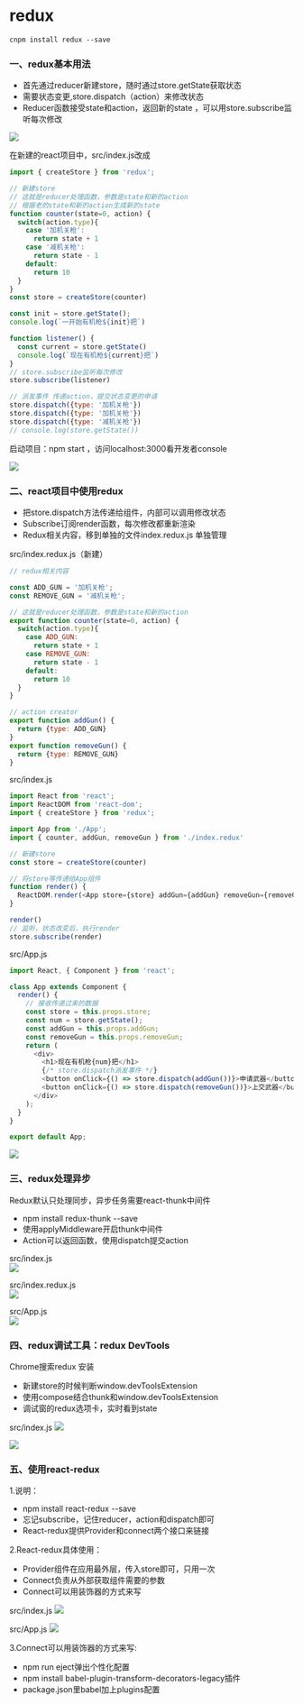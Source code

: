 # redux

```
cnpm install redux --save
```

### 一、redux基本用法

- 首先通过reducer新建store，随时通过store.getState获取状态
- 需要状态变更,store.dispatch（action）来修改状态
- Reducer函数接受state和action，返回新的state ，可以用store.subscribe监听每次修改

![](./resource/0.png)

在新建的react项目中，src/index.js改成
```javascript
import { createStore } from 'redux';

// 新建store
// 这就是reducer处理函数，参数是state和新的action
// 根据老的state和新的action生成新的state
function counter(state=0, action) {
  switch(action.type){
    case '加机关枪':
      return state + 1
    case '减机关枪':
      return state - 1
    default:
      return 10
  }
}
const store = createStore(counter)

const init = store.getState();
console.log(`一开始有机枪${init}把`)

function listener() {
  const current = store.getState()
  console.log(`现在有机枪${current}把`)
}
// store.subscribe监听每次修改
store.subscribe(listener)

// 派发事件 传递action，提交状态变更的申请
store.dispatch({type: '加机关枪'})
store.dispatch({type: '加机关枪'})
store.dispatch({type: '减机关枪'})
// console.log(store.getState())
```
启动项目：npm start ，访问localhost:3000看开发者console

![](./resource/1.png)

### 二、react项目中使用redux

- 把store.dispatch方法传递给组件，内部可以调用修改状态
- Subscribe订阅render函数，每次修改都重新渲染
- Redux相关内容，移到单独的文件index.redux.js 单独管理

src/index.redux.js（新建）
```javascript
// redux相关内容

const ADD_GUN = '加机关枪';
const REMOVE_GUN = '减机关枪';

// 这就是reducer处理函数，参数是state和新的action
export function counter(state=0, action) {
  switch(action.type){
    case ADD_GUN:
      return state + 1
    case REMOVE_GUN:
      return state - 1
    default:
      return 10
  }
}

// action creator
export function addGun() {
  return {type: ADD_GUN}
}
export function removeGun() {
  return {type: REMOVE_GUN}
}
```
src/index.js
```javascript
import React from 'react';
import ReactDOM from 'react-dom';
import { createStore } from 'redux';

import App from './App';
import { counter, addGun, removeGun } from './index.redux'

// 新建store
const store = createStore(counter)

// 将store等传递给App组件
function render() {
  ReactDOM.render(<App store={store} addGun={addGun} removeGun={removeGun}/>, document.getElementById('root'));
}

render()
// 监听，状态改变后，执行render
store.subscribe(render)
```

src/App.js
```javascript
import React, { Component } from 'react';

class App extends Component {
  render() {
    // 接收传递过来的数据
    const store = this.props.store;
    const num = store.getState();
    const addGun = this.props.addGun;
    const removeGun = this.props.removeGun;
    return (
      <div>
        <h1>现在有机枪{num}把</h1>
        {/* store.dispatch派发事件 */}
        <button onClick={() => store.dispatch(addGun())}>申请武器</button>
        <button onClick={() => store.dispatch(removeGun())}>上交武器</button>
      </div>
    );
  }
}

export default App;
```
![](./resource/2.jpg)

### 三、redux处理异步

Redux默认只处理同步，异步任务需要react-thunk中间件
- npm install redux-thunk --save
- 使用applyMiddleware开启thunk中间件
- Action可以返回函数，使用dispatch提交action

src/index.js <br>
![](./resource/3.jpg)

src/index.redux.js <br>
![](./resource/4.jpg)

src/App.js <br>
![](./resource/5.jpg)

### 四、redux调试工具：redux DevTools

Chrome搜索redux 安装
- 新建store的时候判断window.devToolsExtension
- 使用compose结合thunk和window.devToolsExtension
- 调试窗的redux选项卡，实时看到state

src/index.js
![](./resource/6.jpg)

![](./resource/7.jpg)


### 五、使用react-redux

1.说明：
- npm install react-redux --save
- 忘记subscribe，记住reducer，action和dispatch即可
- React-redux提供Provider和connect两个接口来链接

2.React-redux具体使用：

- Provider组件在应用最外层，传入store即可，只用一次
- Connect负责从外部获取组件需要的参数
- Connect可以用装饰器的方式来写

src/index.js
![](./resource/8.jpg)

src/App.js
![](./resource/9.jpg)

3.Connect可以用装饰器的方式来写:

- npm run eject弹出个性化配置
- npm install babel-plugin-transform-decorators-legacy插件
- package.json里babel加上plugins配置



